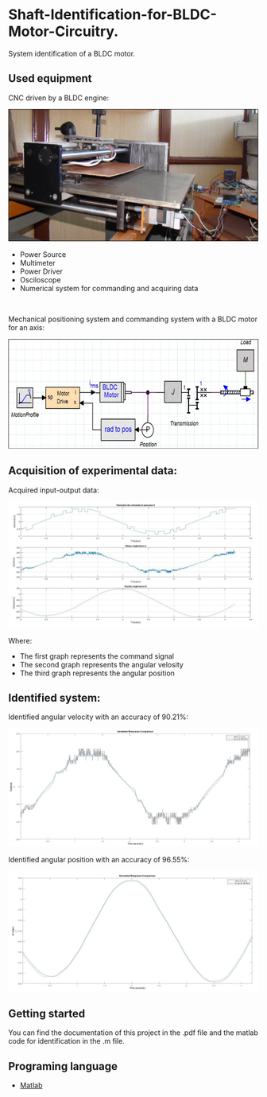 # Shaft-Identification-for-BLDC-Motor-Circuitry.
System identification of a BLDC motor.

## Used equipment

CNC driven by a BLDC engine:

![alt text](https://github.com/Vlad-Gheorghita/Photos/blob/master/CNC_BLDC.PNG)
<ul>
  <li>Power Source</li>
  <li>Multimeter</li>
  <li>Power Driver</li>
  <li>Osciloscope</li>
  <li>Numerical system for commanding and acquiring data</li>
</ul>
<br>

Mechanical positioning system and commanding system with a BLDC motor for an axis:

![alt text](https://github.com/Vlad-Gheorghita/Photos/blob/master/Schema_Sistem.PNG)

## Acquisition of experimental data:

Acquired input-output data:

![alt text](https://github.com/Vlad-Gheorghita/Photos/blob/master/Grafic_Semnale.PNG)

Where:
<ul>
  <li>The first graph represents the command signal</li>
  <li>The second graph represents the angular velosity</li>
  <li>The third graph represents the angular position</li>
</ul>

## Identified system:

Identified angular velocity with an accuracy of 90.21%:

![alt text](https://github.com/Vlad-Gheorghita/Photos/blob/master/Viteza_Unghiulara_Idetnificata.PNG)



Identified angular position with an accuracy of 96.55%:

![alt text](https://github.com/Vlad-Gheorghita/Photos/blob/master/Pozitia_Unghiulara_Identificata.PNG)


## Getting started
You can find the documentation of this project in the .pdf file and the matlab code for identification in the .m file.

## Programing language
* [Matlab](https://www.mathworks.com/products/matlab.html)
